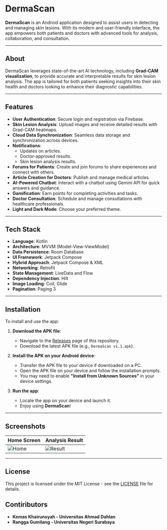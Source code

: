 # DermaScan

**DermaScan** is an Android application designed to assist users in detecting and managing skin lesions. With its modern and user-friendly interface, the app empowers both patients and doctors with advanced tools for analysis, collaboration, and consultation.

---

## About

DermaScan leverages state-of-the-art AI technology, including **Grad-CAM visualization**, to provide accurate and interpretable results for skin lesion analysis. The app is tailored for both patients seeking insights into their skin health and doctors looking to enhance their diagnostic capabilities.

---

## Features

- **User Authentication**: Secure login and registration via Firebase.
- **Skin Lesion Analysis**: Upload images and receive detailed results with Grad-CAM heatmaps.
- **Cloud Data Synchronization**: Seamless data storage and synchronization across devices.
- **Notifications**:
  - Updates on articles.
  - Doctor-approved results.
  - Skin lesion analysis results.
- **Forums for Patients**: Create and join forums to share experiences and connect with others.
- **Article Creation for Doctors**: Publish and manage medical articles.
- **AI-Powered Chatbot**: Interact with a chatbot using Gemini API for quick answers and guidance.
- **Gamification**: Earn points for completing activities and tasks.
- **Doctor Consultation**: Schedule and manage consultations with healthcare professionals.
- **Light and Dark Mode**: Choose your preferred theme.

---

## Tech Stack

- **Language**: Kotlin
- **Architecture**: MVVM (Model-View-ViewModel)
- **Data Persistence**: Room Database
- **UI Framework**: Jetpack Compose
- **Hybrid Approach**: Jetpack Compose & XML
- **Networking**: Retrofit
- **State Management**: LiveData and Flow
- **Dependency Injection**: Hilt
- **Image Loading**: Coil, Glide
- **Pagination**: Paging 3

---

## Installation

To install and use the app:

1. **Download the APK file**:
   - Navigate to the [Releases](https://github.com/Bangkit-Capstone-C242-PS028/MD/releases) page of this repository.
   - Download the latest APK file (e.g., `DermaScan v1.1.apk`).

2. **Install the APK on your Android device**:
   - Transfer the APK file to your device if downloaded on a PC.
   - Open the APK file on your device and follow the installation prompts.
   - You may need to enable **"Install from Unknown Sources"** in your device settings.

3. **Run the app**:
   - Locate the app on your device and launch it.
   - Enjoy using **DermaScan**!

---

## Screenshots

| Home Screen            | Analysis Result          |
|-------------------------|--------------------------|
| ![Home](screenshots/home.png) | ![Result](screenshots/result.png) |

---

## License

This project is licensed under the MIT License - see the [LICENSE](LICENSE) file for details.


## Contiributors

* **Kemas Khairunsyah - Universitas Ahmad Dahlan**
* **Rangga Gumilang - Universitas Negeri Surabaya**
